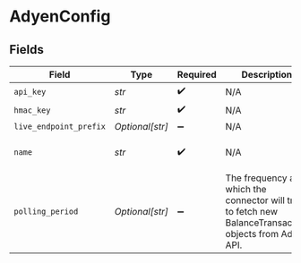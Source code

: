 # AdyenConfig


## Fields

| Field                                                                                                  | Type                                                                                                   | Required                                                                                               | Description                                                                                            | Example                                                                                                |
| ------------------------------------------------------------------------------------------------------ | ------------------------------------------------------------------------------------------------------ | ------------------------------------------------------------------------------------------------------ | ------------------------------------------------------------------------------------------------------ | ------------------------------------------------------------------------------------------------------ |
| `api_key`                                                                                              | *str*                                                                                                  | :heavy_check_mark:                                                                                     | N/A                                                                                                    | XXX                                                                                                    |
| `hmac_key`                                                                                             | *str*                                                                                                  | :heavy_check_mark:                                                                                     | N/A                                                                                                    | XXX                                                                                                    |
| `live_endpoint_prefix`                                                                                 | *Optional[str]*                                                                                        | :heavy_minus_sign:                                                                                     | N/A                                                                                                    | XXX                                                                                                    |
| `name`                                                                                                 | *str*                                                                                                  | :heavy_check_mark:                                                                                     | N/A                                                                                                    | My Adyen Account                                                                                       |
| `polling_period`                                                                                       | *Optional[str]*                                                                                        | :heavy_minus_sign:                                                                                     | The frequency at which the connector will try to fetch new BalanceTransaction objects from Adyen API.<br/> | 60s                                                                                                    |